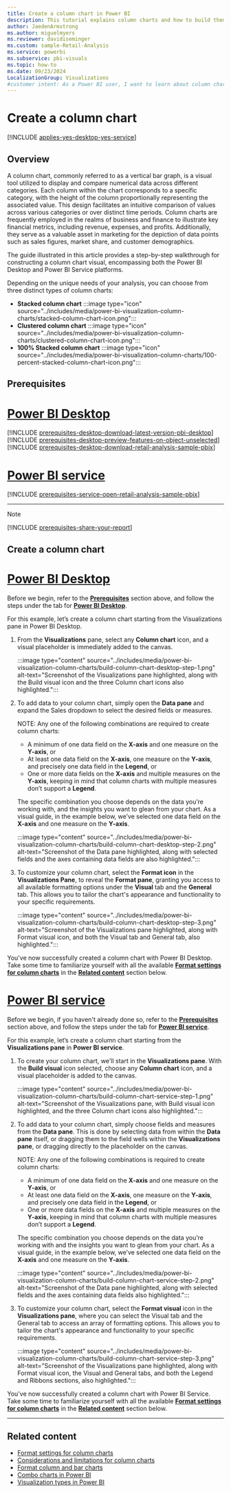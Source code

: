 ```yaml
---
title: Create a column chart in Power BI
description: This tutorial explains column charts and how to build them in Power BI Desktop and Power BI Service.
author: JaedenArmstrong
ms.author: miguelmyers
ms.reviewer: davidiseminger
ms.custom: sample-Retail-Analysis
ms.service: powerbi
ms.subservice: pbi-visuals
ms.topic: how-to
ms.date: 09/23/2024
LocalizationGroup: Visualizations
#customer intent: As a Power BI user, I want to learn about column charts so that I can effectively and more easily build column chart visuals in Power BI Desktop and Power BI Service.
---
```

# Create a column chart

[!INCLUDE [applies-yes-desktop-yes-service](../includes/applies-yes-desktop-yes-service.md)]

## Overview

A column chart, commonly referred to as a vertical bar graph, is a visual tool utilized to display and compare numerical data across different categories. Each column within the chart corresponds to a specific category, with the height of the column proportionally representing the associated value. This design facilitates an intuitive comparison of values across various categories or over distinct time periods. Column charts are frequently employed in the realms of business and finance to illustrate key financial metrics, including revenue, expenses, and profits. Additionally, they serve as a valuable asset in marketing for the depiction of data points such as sales figures, market share, and customer demographics.

The guide illustrated in this article provides a step-by-step walkthrough for constructing a column chart visual, encompassing both the Power BI Desktop and Power BI Service platforms.

Depending on the unique needs of your analysis, you can choose from three distinct types of column charts:

- **Stacked column chart** :::image type="icon" source="../includes/media/power-bi-visualization-column-charts/stacked-column-chart-icon.png":::
- **Clustered column chart** :::image type="icon" source="../includes/media/power-bi-visualization-column-charts/clustered-column-chart-icon.png":::
- **100% Stacked column chart** :::image type="icon" source="../includes/media/power-bi-visualization-column-charts/100-percent-stacked-column-chart-icon.png":::

## Prerequisites

# [Power BI Desktop](#tab/powerbi-desktop)

[!INCLUDE [prerequisites-desktop-download-latest-version-pbi-desktop](../includes/core-visuals/prerequisites-desktop-download-latest-version-pbi.md)]
[!INCLUDE [prerequisites-desktop-preview-features-on-object-unselected](../includes/core-visuals/prerequisites-desktop-preview-features-on-object-unselected.md)]
[!INCLUDE [prerequisites-desktop-download-retail-analysis-sample-pbix](../includes/core-visuals/prerequisites-desktop-download-retail-analysis-sample-pbix.md)]

# [Power BI service](#tab/powerbi-service)

[!INCLUDE [prerequisites-service-open-retail-analysis-sample-pbix](../includes/core-visuals/prerequisites-service-open-retail-analysis-sample-pbix.md)]

---

> [!NOTE]
> [!INCLUDE [prerequisites-share-your-report](../includes/core-visuals/prerequisites-share-your-report.md)]

## Create a column chart

# [Power BI Desktop](#tab/powerbi-desktop)

Before we begin, refer to the **[Prerequisites](#prerequisites)** section above, and follow the steps under the tab for **[Power BI Desktop](#power-bi-desktoptabpowerbi-desktop)**.

For this example, let’s create a column chart starting from the Visualizations pane in Power BI Desktop.

1. From the **Visualizations** pane, select any **Column chart** icon, and a visual placeholder is immediately added to the canvas.

   :::image type="content" source="../includes/media/power-bi-visualization-column-charts/build-column-chart-desktop-step-1.png" alt-text="Screenshot of the Visualizations pane highlighted, along with the Build visual icon and the three Column chart icons also highlighted.":::

2. To add data to your column chart, simply open the **Data pane** and expand the Sales dropdown to select the desired fields or measures.

   NOTE:  Any one of the following combinations are required to create column charts:
   - A minimum of one data field on the **X-axis** and one measure on the **Y-axis**, or
   - At least one data field on the **X-axis**, one measure on the **Y-axis**, and precisely one data field in the **Legend**, or
   - One or more data fields on the **X-axis** and multiple measures on the **Y-axis**, keeping in mind that column charts with multiple measures don’t support a **Legend**.

   The specific combination you choose depends on the data you’re working with, and the insights you want to glean from your chart. As a visual guide, in the example below, we’ve selected one data field on the **X-axis** and one measure on the **Y-axis**.

   :::image type="content" source="../includes/media/power-bi-visualization-column-charts/build-column-chart-desktop-step-2.png" alt-text="Screenshot of the Data pane highlighted, along with selected fields and the axes containing data fields are also highlighted.":::

3. To customize your column chart, select the **Format icon** in the **Visualizations Pane**, to reveal the **Format pane**, granting you access to all available formatting options under the **Visual** tab and the **General** tab. This allows you to tailor the chart's appearance and functionality to your specific requirements.

   :::image type="content" source="../includes/media/power-bi-visualization-column-charts/build-column-chart-desktop-step-3.png" alt-text="Screenshot of the Visualizations pane highlighted, along with Format visual icon, and both the Visual tab and General tab, also highlighted.":::

You've now successfully created a column chart with Power BI Desktop. Take some time to familiarize yourself with all the available **[Format settings for column charts](power-bi-visualization-column-chart-format-settings.md)** in the **[Related content](#related-content)** section below.

# [Power BI service](#tab/powerbi-service)

Before we begin, if you haven't already done so, refer to the **[Prerequisites](#prerequisites)** section above, and follow the steps under the tab for **[Power BI service](#power-bi-servicetabpowerbi-service)**.

For this example, let’s create a column chart starting from the **Visualizations pane** in **Power BI service**.

1. To create your column chart, we'll start in the **Visualizations pane**. With the **Build visual** icon selected, choose any **Column chart** icon, and a visual placeholder is added to the canvas.

   :::image type="content" source="../includes/media/power-bi-visualization-column-charts/build-column-chart-service-step-1.png" alt-text="Screenshot of the Visualizations pane, with Build visual icon highlighted, and the three Column chart icons also highlighted.":::

2. To add data to your column chart, simply choose fields and measures from the **Data pane**. This is done by selecting data from within the **Data pane** itself, or dragging them to the field wells within the **Visualizations pane**, or dragging directly to the placeholder on the canvas.

   NOTE:  Any one of the following combinations is required to create column charts:
   - A minimum of one data field on the **X-axis** and one measure on the **Y-axis**, or
   - At least one data field on the **X-axis**, one measure on the **Y-axis**, and precisely one data field in the **Legend**, or
   - One or more data fields on the **X-axis** and multiple measures on the **Y-axis**, keeping in mind that column charts with multiple measures don’t support a **Legend**.

   The specific combination you choose depends on the data you’re working with and the insights you want to glean from your chart. As a visual guide, in the example below, we’ve selected one data field on the **X-axis** and one measure on the **Y-axis**.

   :::image type="content" source="../includes/media/power-bi-visualization-column-charts/build-column-chart-service-step-2.png" alt-text="Screenshot of the Data pane highlighted, along with selected fields and the axes containing data fields also highlighted.":::

3. To customize your column chart, select the **Format visual** icon in the **Visualizations pane**, where you can select the Visual tab and the General tab to access an array of formatting options. This allows you to tailor the chart's appearance and functionality to your specific requirements.

   :::image type="content" source="../includes/media/power-bi-visualization-column-charts/build-column-chart-service-step-3.png" alt-text="Screenshot of the Visualizations pane highlighted, along with Format visual icon, the Visual and General tabs, and both the Legend and Ribbons sections, also highlighted.":::

You've now successfully created a column chart with Power BI Service. Take some time to familiarize yourself with all the available **[Format settings for column charts](power-bi-visualization-column-chart-format-settings.md)** in the **[Related content](#related-content)** section below.

---

## Related content

* [Format settings for column charts](power-bi-visualization-column-chart-format-settings.md)
* [Considerations and limitations for column charts](power-bi-visualization-column-charts-considerations.md)
* [Format column and bar charts](power-bi-visualization-column-bar-format.md)
* [Combo charts in Power BI](power-bi-visualization-combo-chart.md)
* [Visualization types in Power BI](power-bi-visualization-types-for-reports-and-q-and-a.md)

